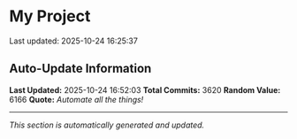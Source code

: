 # My Project


Last updated: 2025-10-24 16:25:37











































































































































































































































































































































































































































































































































































































































































































































































































































































































































































































































































































































































































































































































































































































































































































































































































































































































































































































































































































































































































































































































































































































































































































































































































































































































































































































































































































































































































































































































































































































































































































































































































































































































































































































































































































































































































































































































































































































































































































































































































































































































































































## Auto-Update Information

**Last Updated:** 2025-10-24 16:52:03
**Total Commits:** 3620
**Random Value:** 6166
**Quote:** _Automate all the things!_

---
_This section is automatically generated and updated._